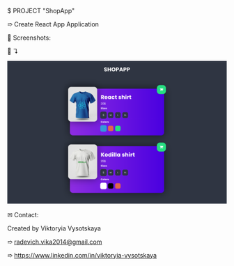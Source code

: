$ PROJECT "ShopApp"

➱ Create React App Application

👀 Screenshots:

📸 ↴︎

![Alt Text](./src/images/screenshots/1.ShopApp.png)


✉ Contact:

Created by Viktoryia Vysotskaya

➱ radevich.vika2014@gmail.com

➱ https://www.linkedin.com/in/viktoryia-vysotskaya